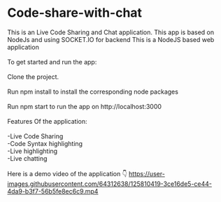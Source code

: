 # Code-share-with-chat
This is an Live Code Sharing and Chat application. This app is based on NodeJs and using SOCKET.IO for backend
This is a NodeJS based web application
<br/>
<br/>
To get started and run the app:
<br/>
<br/>
Clone the project.
<br/>
<br/>
Run npm install to install the corresponding node packages
<br/>
<br/>
Run npm start to run the app on http://localhost:3000
<br/>
<br/>
Features Of the application:
<br/>
<br/>
-Live Code Sharing
<br/>
-Code Syntax highlighting
<br/>
-Live highlighting
<br/>
-Live chatting
<br/>
<br/>
Here is a demo video of the application 👇
https://user-images.githubusercontent.com/64312638/125810419-3ce16de5-ce44-4da9-b3f7-56b5fe8ec6c9.mp4
